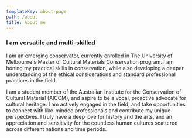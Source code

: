 ```yaml
---
templateKey: about-page
path: /about
title: About me
---
```

### I am versatile and multi-skilled

I am an emerging conservator, currently enrolled in The University of Melbourne's Master of Cultural Materials Conservation program. I am honing my practical skills in conservation, while also developing a deeper understanding of the ethical considerations and standard professional practices in the field.

I am a student member of the Australian Institute for the Conservation of Cultural Material (AICCM), and aspire to be a vocal, proactive advocate for cultural heritage. I am actively engaged in the field, and take opportunities to connect with like-minded professionals and contribute my unique perspectives. I truly have a deep love for history and the arts, and an appreciation and sensitivity for the countless human cultures scattered across different nations and time periods.